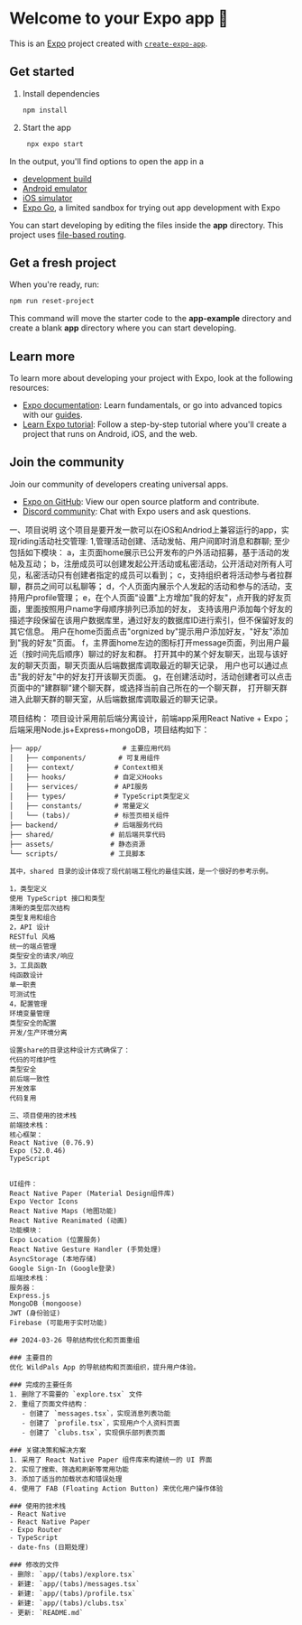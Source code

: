 # Welcome to your Expo app 👋

This is an [Expo](https://expo.dev) project created with [`create-expo-app`](https://www.npmjs.com/package/create-expo-app).

## Get started

1. Install dependencies

   ```bash
   npm install
   ```

2. Start the app

   ```bash
    npx expo start
   ```

In the output, you'll find options to open the app in a

- [development build](https://docs.expo.dev/develop/development-builds/introduction/)
- [Android emulator](https://docs.expo.dev/workflow/android-studio-emulator/)
- [iOS simulator](https://docs.expo.dev/workflow/ios-simulator/)
- [Expo Go](https://expo.dev/go), a limited sandbox for trying out app development with Expo

You can start developing by editing the files inside the **app** directory. This project uses [file-based routing](https://docs.expo.dev/router/introduction).

## Get a fresh project

When you're ready, run:

```bash
npm run reset-project
```

This command will move the starter code to the **app-example** directory and create a blank **app** directory where you can start developing.

## Learn more

To learn more about developing your project with Expo, look at the following resources:

- [Expo documentation](https://docs.expo.dev/): Learn fundamentals, or go into advanced topics with our [guides](https://docs.expo.dev/guides).
- [Learn Expo tutorial](https://docs.expo.dev/tutorial/introduction/): Follow a step-by-step tutorial where you'll create a project that runs on Android, iOS, and the web.

## Join the community

Join our community of developers creating universal apps.

- [Expo on GitHub](https://github.com/expo/expo): View our open source platform and contribute.
- [Discord community](https://chat.expo.dev): Chat with Expo users and ask questions.

一、项目说明
这个项目是要开发一款可以在iOS和Andriod上兼容运行的app，实现riding活动社交管理:
1,管理活动创建、活动发帖、用户间即时消息和群聊;
至少包括如下模块：
a，主页面home展示已公开发布的户外活动招募，基于活动的发帖及互动；
b，注册成员可以创建发起公开活动或私密活动，公开活动对所有人可见，私密活动只有创建者指定的成员可以看到；
c，支持组织者将活动参与者拉群聊，群员之间可以私聊等；
d，个人页面内展示个人发起的活动和参与的活动，支持用户profile管理；
e，在个人页面"设置"上方增加"我的好友"，点开我的好友页面，里面按照用户name字母顺序排列已添加的好友，
支持该用户添加每个好友的描述字段保留在该用户数据库里，通过好友的数据库ID进行索引，但不保留好友的其它信息。
用户在home页面点击"orgnized by"提示用户添加好友，"好友"添加到"我的好友"页面。
f，主界面home左边的图标打开message页面，列出用户最近（按时间先后顺序）聊过的好友和群。
打开其中的某个好友聊天，出现与该好友的聊天页面，聊天页面从后端数据库调取最近的聊天记录，
用户也可以通过点击"我的好友"中的好友打开该聊天页面。
g，在创建活动时，活动创建者可以点击页面中的"建群聊"建个聊天群，或选择当前自己所在的一个聊天群，
打开聊天群进入此聊天群的聊天室，从后端数据库调取最近的聊天记录。




项目结构：
项目设计采用前后端分离设计，前端app采用React Native + Expo；后端采用Node.js+Express+mongoDB，项目结构如下：

```
├── app/                    # 主要应用代码
│   ├── components/        # 可复用组件
│   ├── context/          # Context相关
│   ├── hooks/            # 自定义Hooks
│   ├── services/         # API服务
│   ├── types/            # TypeScript类型定义
│   ├── constants/        # 常量定义
│   └── (tabs)/           # 标签页相关组件
├── backend/              # 后端服务代码
├── shared/              # 前后端共享代码
├── assets/              # 静态资源
└── scripts/             # 工具脚本

其中，shared 目录的设计体现了现代前端工程化的最佳实践，是一个很好的参考示例。

1，类型定义
使用 TypeScript 接口和类型
清晰的类型层次结构
类型复用和组合
2，API 设计
RESTful 风格
统一的端点管理
类型安全的请求/响应
3，工具函数
纯函数设计
单一职责
可测试性
4，配置管理
环境变量管理
类型安全的配置
开发/生产环境分离

设置share的目录这种设计方式确保了：
代码的可维护性
类型安全
前后端一致性
开发效率
代码复用

三、项目使用的技术栈
前端技术栈：
核心框架：
React Native (0.76.9)
Expo (52.0.46)
TypeScript


UI组件：
React Native Paper (Material Design组件库)
Expo Vector Icons
React Native Maps (地图功能)
React Native Reanimated (动画)
功能模块：
Expo Location (位置服务)
React Native Gesture Handler (手势处理)
AsyncStorage (本地存储)
Google Sign-In (Google登录)
后端技术栈：
服务器：
Express.js
MongoDB (mongoose)
JWT (身份验证)
Firebase (可能用于实时功能)

## 2024-03-26 导航结构优化和页面重组

### 主要目的
优化 WildPals App 的导航结构和页面组织，提升用户体验。

### 完成的主要任务
1. 删除了不需要的 `explore.tsx` 文件
2. 重组了页面文件结构：
   - 创建了 `messages.tsx`，实现消息列表功能
   - 创建了 `profile.tsx`，实现用户个人资料页面
   - 创建了 `clubs.tsx`，实现俱乐部列表页面

### 关键决策和解决方案
1. 采用了 React Native Paper 组件库来构建统一的 UI 界面
2. 实现了搜索、筛选和刷新等常用功能
3. 添加了适当的加载状态和错误处理
4. 使用了 FAB (Floating Action Button) 来优化用户操作体验

### 使用的技术栈
- React Native
- React Native Paper
- Expo Router
- TypeScript
- date-fns (日期处理)

### 修改的文件
- 删除: `app/(tabs)/explore.tsx`
- 新建: `app/(tabs)/messages.tsx`
- 新建: `app/(tabs)/profile.tsx`
- 新建: `app/(tabs)/clubs.tsx`
- 更新: `README.md`